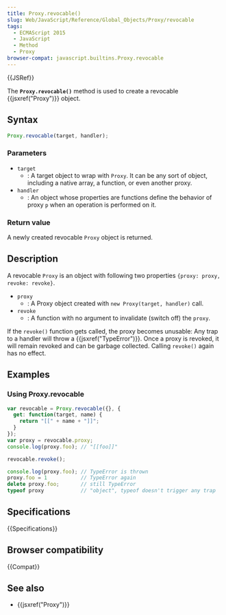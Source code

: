 ```yaml
---
title: Proxy.revocable()
slug: Web/JavaScript/Reference/Global_Objects/Proxy/revocable
tags:
  - ECMAScript 2015
  - JavaScript
  - Method
  - Proxy
browser-compat: javascript.builtins.Proxy.revocable
---
```

{{JSRef}}

The **`Proxy.revocable()`** method is used to create a revocable
{{jsxref("Proxy")}} object.

## Syntax

```js
Proxy.revocable(target, handler);
```

### Parameters

- `target`
  - : A target object to wrap with `Proxy`. It can be any sort of object,
    including a native array, a function, or even another proxy.
- `handler`
  - : An object whose properties are functions define the behavior of proxy `p`
    when an operation is performed on it.

### Return value

A newly created revocable `Proxy` object is returned.

## Description

A revocable `Proxy` is an object with following two properties
`{proxy: proxy, revoke: revoke}`.

- `proxy`
  - : A Proxy object created with `new Proxy(target, handler)` call.
- `revoke`
  - : A function with no argument to invalidate (switch off) the `proxy`.

If the `revoke()` function gets called, the proxy becomes unusable: Any trap to
a handler will throw a {{jsxref("TypeError")}}. Once a proxy is
revoked, it will remain revoked and can be garbage collected. Calling `revoke()`
again has no effect.

## Examples

### Using Proxy.revocable

```js
var revocable = Proxy.revocable({}, {
  get: function(target, name) {
    return "[[" + name + "]]";
  }
});
var proxy = revocable.proxy;
console.log(proxy.foo); // "[[foo]]"

revocable.revoke();

console.log(proxy.foo); // TypeError is thrown
proxy.foo = 1           // TypeError again
delete proxy.foo;       // still TypeError
typeof proxy            // "object", typeof doesn't trigger any trap
```

## Specifications

{{Specifications}}

## Browser compatibility

{{Compat}}

## See also

- {{jsxref("Proxy")}}
